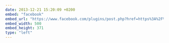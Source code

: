 ```yaml
---
date: 2013-12-21 15:20:09 +0200
embed: "facebook"
embed_url: "https://www.facebook.com/plugins/post.php?href=https%3A%2F%2Fwww.facebook.com%2Fphoto.php%3Ffbid%3D10151960929339865%26set%3Da.10150382045299865.355740.580174864%26type%3D3&width=500"
embed_width: 500
embed_height: 371
type: "left"
---
```

